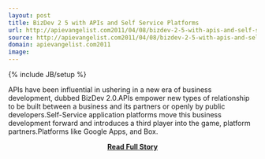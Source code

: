 ```yaml
---
layout: post
title: BizDev 2 5 with APIs and Self Service Platforms
url: http://apievangelist.com2011/04/08/bizdev-2-5-with-apis-and-self-service-platforms/
source: http://apievangelist.com2011/04/08/bizdev-2-5-with-apis-and-self-service-platforms/
domain: apievangelist.com2011
image: 
---
```

{% include JB/setup %}<p>APIs have been influential in ushering in a new era of business development, dubbed BizDev 2.0.APIs empower new types of relationship to be built between a business and its partners or openly by public developers.Self-Service application platforms move this business development forward and introduces a third player into the game, platform partners.Platforms like Google Apps, and Box.</p>
<center><p><a href="http://apievangelist.com2011/04/08/bizdev-2-5-with-apis-and-self-service-platforms/" style='padding:25px; font-sze:18px; font-weight: bold;'>Read Full Story</a></p></center>
